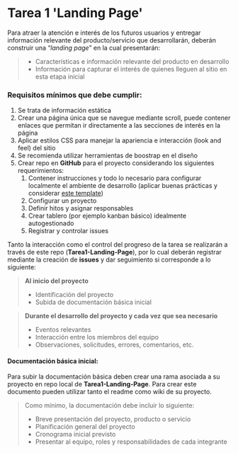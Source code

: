 # Tarea 1 'Landing Page'

Para atraer la atención e interés de los futuros usuarios y entregar información relevante del producto/servicio que desarrollarán, deberán construir una “*landing page*” en la cual presentarán:
>* Características e información relevante del producto en desarrollo <br>
>* Información para capturar el interés de quienes lleguen al sitio en esta etapa inicial

### Requisitos mínimos que debe cumplir:
1. Se trata de información estática
2. Crear una página única que se navegue mediante scroll, puede contener enlaces que permitan ir directamente a las secciones de interés en la página
3. Aplicar estilos CSS para manejar la apariencia e interacción (look and feel) del sitio
4. Se recomienda utilizar herramientas de boostrap en el diseño
5. Crear repo en **GitHub** para el proyecto considerando los siguientes requerimientos:
   1. Contener instrucciones y todo lo necesario para configurar localmente el ambiente de desarrollo (aplicar buenas prácticas y considerar [este template](https://github.com/othneildrew/Best-README-Template))
   2. Configurar un proyecto
   3. Definir hitos y asignar responsables
   4. Crear tablero (por ejemplo kanban básico) idealmente autogestionado
   5. Registrar y controlar issues

Tanto la interacción como el control del progreso de la tarea se realizarán a través de este repo (__Tarea1-Landing-Page__), por lo cual deberán registrar mediante la creación de **issues** y dar seguimiento si corresponde a lo siguiente:<br>
>__Al inicio del proyecto__<br>
>* Identificación del proyecto<br>
>* Subida de documentación básica inicial<br>

>**Durante el desarrollo del proyecto y cada vez que sea necesario**<br>
>* Eventos relevantes <br>
>* Interacción entre los miembros del equipo<br>
>* Observaciones, solicitudes, errores, comentarios, etc.<br> 

#### Documentación básica inicial:
Para subir la documentación básica deben crear una rama asociada a su proyecto en repo local de **Tarea1-Landing-Page**. Para crear este documento pueden utilizar tanto el readme como wiki de su proyecto.<br> 
>Como mínimo, la documentación debe incluir lo siguiente:<br>
>* Breve presentación del proyecto, producto o servicio<br>
>* Planificación general del proyecto<br>
>* Cronograma inicial previsto<br>
>* Presentar al equipo, roles y responsabilidades de cada integrante<br>
